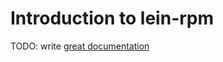 # Introduction to lein-rpm

TODO: write [great documentation](http://jacobian.org/writing/great-documentation/what-to-write/)
